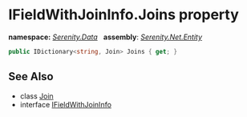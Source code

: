# IFieldWithJoinInfo.Joins property
**namespace:** *[Serenity.Data](../../README.md#serenity.data-namespace)*   **assembly**: *[Serenity.Net.Entity](../../README.md)*

```csharp
public IDictionary<string, Join> Joins { get; }
```

## See Also

* class [Join](../Serenity.Net.Data/../Join.md)
* interface [IFieldWithJoinInfo](../IFieldWithJoinInfo.md)